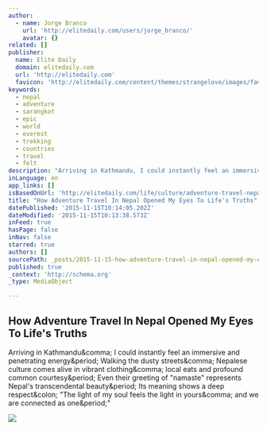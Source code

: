 ```yaml
---
author:
  - name: Jorge Branco
    url: 'http://elitedaily.com/users/jorge_branco/'
    avatar: {}
related: []
publisher:
  name: Elite Daily
  domain: elitedaily.com
  url: 'http://elitedaily.com'
  favicon: 'http://elitedaily.com/content/themes/strangelove/images/favicon.ico'
keywords:
  - nepal
  - adventure
  - sarangkot
  - epic
  - world
  - everest
  - trekking
  - countries
  - travel
  - felt
description: "Arriving in Kathmandu, I could instantly feel an immersive and penetrating energy. Walking the dusty streets, Nepalese culture comes alive in vibrant clothing, local eats and profound common courtesy. Even their greeting of \"namaste\" represents Nepal's transcendental beauty. Its meaning shows a deep respect: \"The light of my soul feels the light in yours, and we are connected as one.\""
inLanguage: en
app_links: []
isBasedOnUrl: 'http://elitedaily.com/life/culture/adventure-travel-nepal-opened-eyes-lifes-truths/1056360/'
title: "How Adventure Travel In Nepal Opened My Eyes To Life's Truths"
datePublished: '2015-11-15T10:14:05.202Z'
dateModified: '2015-11-15T10:13:38.573Z'
inFeed: true
hasPage: false
inNav: false
starred: true
authors: []
sourcePath: _posts/2015-11-15-how-adventure-travel-in-nepal-opened-my-eyes-to-lifes-truth.md
published: true
_context: 'http://schema.org'
_type: MediaObject

---
```

<article style=""><h1>How Adventure Travel In Nepal Opened My Eyes To Life's Truths</h1><p>Arriving in Kathmandu&amp;comma; I could instantly feel an immersive and penetrating energy&amp;period; Walking the dusty streets&amp;comma; Nepalese culture comes alive in vibrant clothing&amp;comma; local eats and profound common courtesy&amp;period; Even their greeting of "namaste" represents Nepal's transcendental beauty&amp;period; Its meaning shows a deep respect&amp;colon; "The light of my soul feels the light in yours&amp;comma; and we are connected as one&amp;period;"</p><img src="http://cdn29.elitedaily.com/wp-content/uploads/2015/06/nepal.jpg" /></article>